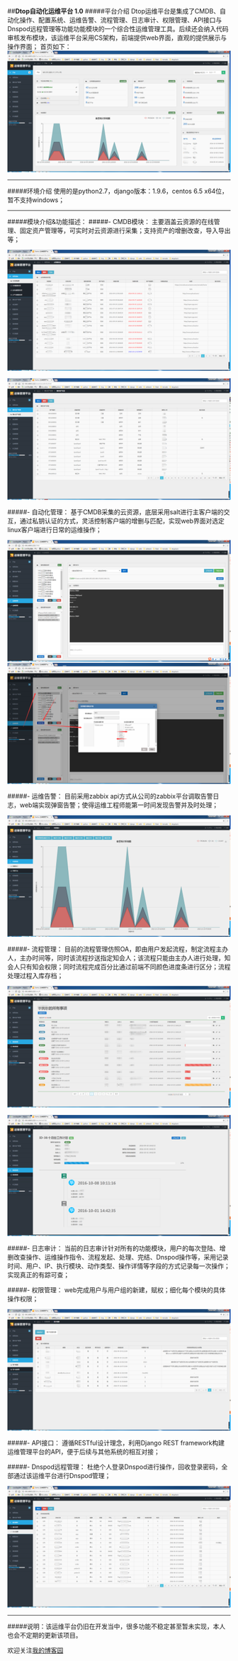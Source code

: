 ##**Dtop自动化运维平台 1.0**
#####平台介绍
Dtop运维平台是集成了CMDB、自动化操作、配置系统、运维告警、流程管理、日志审计、权限管理、API接口与Dnspod远程管理等功能功能模块的一个综合性运维管理工具。后续还会纳入代码审核发布模块，该运维平台采用CS架构，前端提供web界面，直观的提供展示与操作界面；
首页如下：
![aaa](/IMG/index.png)

***
#####环境介绍
使用的是python2.7，django版本：1.9.6，centos 6.5 x64位，暂不支持windows；


***
#####模块介绍&功能描述：
#####- CMDB模块：
主要涵盖云资源的在线管理、固定资产管理等，可实时对云资源进行采集；支持资产的增删改查，导入导出等；

![aaa](/IMG/cloud.png)

![aaa](/IMG/asset.png)

#####- 自动化管理：
基于CMDB采集的云资源，底层采用salt进行主客户端的交互，通过私钥认证的方式，灵活控制客户端的增删与匹配，实现web界面对选定linux客户端进行日常的运维操作；

![aaa](/IMG/op1.png)
![aaa](/IMG/op2.png)

#####- 运维告警：
目前采用zabbix api方式从公司的zabbix平台调取告警日志，web端实现弹窗告警；使得运维工程师能第一时间发现告警并及时处理；

![aaa](/IMG/alarm.png)

#####- 流程管理：
目前的流程管理仿照OA，即由用户发起流程，制定流程主办人，主办时间等，同时该流程抄送指定知会人；该流程只能由主办人进行处理，知会人只有知会权限；同时流程完成百分比通过前端不同颜色进度条进行区分；流程处理过程入库存档；

![aaa](/IMG/em1.png)

![aaa](/IMG/em2.png)

#####- 日志审计：
当前的日志审计针对所有的功能模块，用户的每次登陆、增删改查操作、运维操作指令、流程发起、处理、完结、Dnspod操作等，采用记录时间、用户、IP、执行模块、动作类型、操作详情等字段的方式记录每一次操作；实现真正的有踪可查；

#####- 权限管理：
web完成用户与用户组的新建，赋权；细化每个模块的具体操作权限；

![aaa](/IMG/auth.png)

#####- API接口：
遵循RESTful设计理念，利用Django REST framework构建运维管理平台的API，便于后续与其他系统的相互对接；

#####- Dnspod远程管理：
杜绝个人登录Dnspod进行操作，回收登录密码，全部通过该运维平台进行Dnspod管理；

![aaa](/IMG/DNS.png)

***
#####说明：该运维平台仍旧在开发当中，很多功能不稳定甚至暂未实现，本人也会不定期的更新该项目。

欢迎关注[我的博客园](http://www.cnblogs.com/mzpy1119/)
